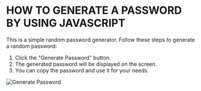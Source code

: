 # HOW TO GENERATE A PASSWORD BY USING JAVASCRIPT

This is a simple random password generator. Follow these steps to generate a random password:

1. Click the "Generate Password" button.
2. The generated password will be displayed on the screen.
3. You can copy the password and use it for your needs.

![Generate Password](Screenshots)
